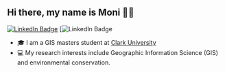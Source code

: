 ## Hi there, my name is Moni 🌱🐎
[![LinkedIn Badge](https://img.shields.io/badge/my-linkedin-green)](https://www.linkedin.com/in/monica-munoz-miranda-a05869299/)
[![LinkedIn Badge](https://img.shields.io/github/repo-size/moni-3m/moni-3m)

+ 🎓 I am a GIS masters student at [Clark University](https://www.clarku.edu/)
+ 💻 My research interests include Geographic Information Science (GIS) and environmental conservation.
<!--
**moni-3m/moni-3m** is a ✨ _special_ ✨ repository because its `README.md` (this file) appears on your GitHub profile.

Here are some ideas to get you started:

- 🔭 I’m currently working on ...
- 🌱 I’m currently learning ...
- 👯 I’m looking to collaborate on ...
- 🤔 I’m looking for help with ...
- 💬 Ask me about ...
- 📫 How to reach me: ...
- 😄 Pronouns: ...
- ⚡ Fun fact: ...
-->
